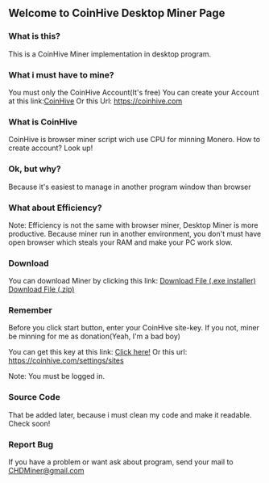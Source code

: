 ## Welcome to CoinHive Desktop Miner Page

### What is this?
This is a CoinHive Miner implementation in desktop program.

### What i must have to mine?
You must only the CoinHive Account(It's free)
You can create your Account at this link:<a href="https://coinhive.com">CoinHive</a>
Or this Url: https://coinhive.com

### What is CoinHive
CoinHive is browser miner script wich use CPU for minning Monero.
How to create account? Look up!

### Ok, but why?
Because it's easiest to manage in another program window than browser

### What about Efficiency?
Note: Efficiency is not the same with browser miner, Desktop Miner is more productive.
Because miner run in another environment, you don't must have open browser which steals your RAM and make your PC work slow.

### Download
You can download Miner by clicking this link:
<a href="CHDesktopMiner.exe" download>Download File (.exe installer)</a>
<a href="CHDesktopMiner.zip" download>Download File (.zip)</a>

### Remember
Before you click start button, enter your CoinHive site-key.
If you not, miner be minning for me as donation(Yeah, I'm a bad boy)

You can get this key at this link: <a href="https://coinhive.com/settings/sites">Click here!</a>
Or this url: https://coinhive.com/settings/sites

Note: You must be logged in.

### Source Code
That be added later, because i must clean my code and make it readable.
Check soon!

### Report Bug
If you have a problem or want ask about program, send your mail to CHDMiner@gmail.com
